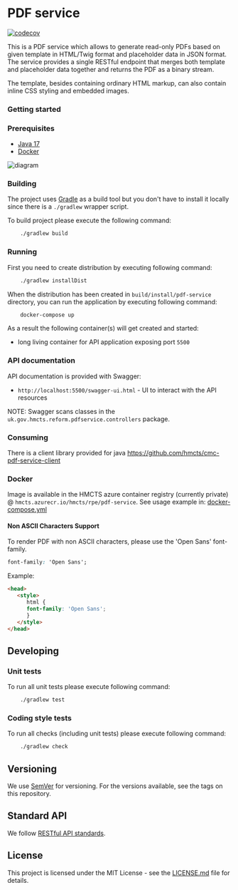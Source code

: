 # PDF service

[![codecov](https://codecov.io/gh/hmcts/rpe-pdf-service/branch/master/graph/badge.svg)](https://codecov.io/gh/hmcts/rpe-pdf-service)

This is a PDF service which allows to generate read-only PDFs based on given template in HTML/Twig format and
placeholder data in JSON format.
The service provides a single RESTful endpoint that merges both template and placeholder data together and
returns the PDF as a binary stream.

The template, besides containing ordinary HTML markup, can also contain inline CSS styling and embedded images.

### Getting started

### Prerequisites

- [Java 17](https://www.oracle.com/java)
- [Docker](https://www.docker.com)

![diagram](docs/component-diagram.jpg)

### Building

The project uses [Gradle](https://gradle.org) as a build tool but you don't have to install it locally since there is a
`./gradlew` wrapper script.

To build project please execute the following command:

```bash
    ./gradlew build
```

### Running

First you need to create distribution by executing following command:

```bash
    ./gradlew installDist
```

When the distribution has been created in `build/install/pdf-service` directory,
you can run the application by executing following command:

```bash
    docker-compose up
```

As a result the following container(s) will get created and started:
 - long living container for API application exposing port `5500`

### API documentation

API documentation is provided with Swagger:
 - `http://localhost:5500/swagger-ui.html` - UI to interact with the API resources

NOTE: Swagger scans classes in the `uk.gov.hmcts.reform.pdfservice.controllers` package.

### Consuming
There is a client library provided for java https://github.com/hmcts/cmc-pdf-service-client

### Docker
Image is available in the HMCTS azure container registry (currently private) @ `hmcts.azurecr.io/hmcts/rpe/pdf-service`. See usage example in: [docker-compose.yml](docker-compose.yml)

#### Non ASCII Characters Support

To render PDF with non ASCII characters, please use the 'Open Sans' font-family.

```css
font-family: 'Open Sans';
```

Example:

```html
<head>
   <style>
      html {
      font-family: 'Open Sans';
      }
   </style>
</head>

```

## Developing

### Unit tests

To run all unit tests please execute following command:

```bash
    ./gradlew test
```

### Coding style tests

To run all checks (including unit tests) please execute following command:

```bash
    ./gradlew check
```

## Versioning

We use [SemVer](http://semver.org/) for versioning.
For the versions available, see the tags on this repository.

## Standard API

We follow [RESTful API standards](https://hmcts.github.io/restful-api-standards/).

## License

This project is licensed under the MIT License - see the [LICENSE.md](LICENSE) file for details.
